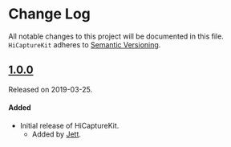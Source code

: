 # Change Log
All notable changes to this project will be documented in this file.
`HiCaptureKit` adheres to [Semantic Versioning](https://semver.org/).

## [1.0.0](https://github.com/mutating/HiCaptureKit/releases/tag/1.0.0)
Released on 2019-03-25.

#### Added
- Initial release of HiCaptureKit.
  - Added by [Jett](https://github.com/mutating).
